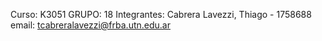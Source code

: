 Curso: K3051
GRUPO: 18
Integrantes:
Cabrera Lavezzi, Thiago - 1758688
email: tcabreralavezzi@frba.utn.edu.ar
